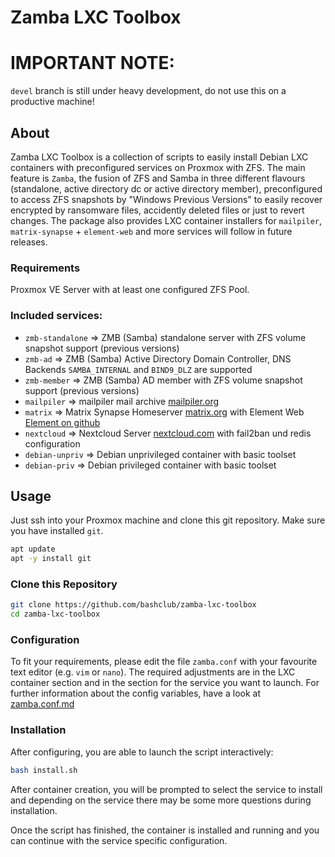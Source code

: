 # Zamba LXC Toolbox

# IMPORTANT NOTE:
`devel` branch is still under heavy development, do not use this on a productive machine!

## About
Zamba LXC Toolbox is a collection of scripts to easily install Debian LXC containers with preconfigured services on Proxmox with ZFS.
The main feature is `Zamba`, the fusion of ZFS and Samba in three different flavours (standalone, active directory dc or active directory member), preconfigured to access ZFS snapshots by "Windows Previous Versions" to easily recover encrypted by ransomware files, accidently deleted files or just to revert changes.
The package also provides LXC container installers for `mailpiler`, `matrix-synapse` + `element-web` and more services will follow in future releases.
### Requirements
Proxmox VE Server with at least one configured ZFS Pool.
### Included services:
- `zmb-standalone` => ZMB (Samba) standalone server with ZFS volume snapshot support (previous versions)
- `zmb-ad` => ZMB (Samba) Active Directory Domain Controller, DNS Backends `SAMBA_INTERNAL` and `BIND9_DLZ` are supported
- `zmb-member` => ZMB (Samba) AD member with ZFS volume snapshot support (previous versions)
- `mailpiler` => mailpiler mail archive [mailpiler.org](https://www.mailpiler.org/)
- `matrix` => Matrix Synapse Homeserver [matrix.org](https://matrix.org/docs/projects/server/synapse) with Element Web [Element on github](https://github.com/vector-im/element-web)
- `nextcloud` => Nextcloud Server [nextcloud.com](https://nextcloud.com/) with fail2ban und redis configuration
- `debian-unpriv` => Debian unprivileged container with basic toolset
- `debian-priv` => Debian privileged container with basic toolset
## Usage
Just ssh into your Proxmox machine and clone this git repository. Make sure you have installed `git`.
```bash
apt update
apt -y install git
```
### Clone this Repository
```bash
git clone https://github.com/bashclub/zamba-lxc-toolbox
cd zamba-lxc-toolbox
```
### Configuration
To fit your requirements, please edit the file `zamba.conf` with your favourite text editor (e.g. `vim` or `nano`).
The required adjustments are in the LXC container section and in the section for the service you want to launch.
For further information about the config variables, have a look at [zamba.conf.md](zamba.conf.md)
### Installation
After configuring, you are able to launch the script interactively:
```bash
bash install.sh
```
After container creation, you will be prompted to select the service to install and depending on the service there may be some more questions during installation.

Once the script has finished, the container is installed and running and you can continue with the service specific configuration.
